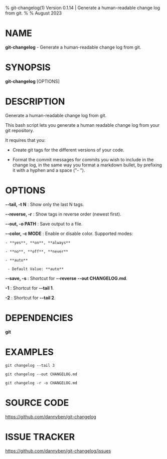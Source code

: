 % git-changelog(1) Version 0.1.14 | Generate a human-readable change log from git.
% 
% August 2023

NAME
==================================================

**git-changelog** - Generate a human-readable change log from git.

SYNOPSIS
==================================================

**git-changelog** [OPTIONS]

DESCRIPTION
==================================================

Generate a human-readable change log from git.



This bash script lets you generate a human readable change log from your git repository.



It requires that you:

- Create git tags for the different versions of your code.

- Format the commit messages for commits you wish to include in the change log, in the same way you format a markdown bullet, by prefixing it with a hyphen and a space ("- ").


OPTIONS
==================================================

**--tail, -t N**
:    Show only the last N tags.


**--reverse, -r**
:    Show tags in reverse order (newest first).


**--out, -o PATH**
:    Save output to a file.


**--color, -c MODE**
:    Enable or disable color. Supported modes:
    
    - **yes**, **on**, **always**
    
    - **no**, **off**, **never**
    
    - **auto**

     - Default Value: **auto**

**--save, -s**
:    Shortcut for **--reverse --out CHANGELOG.md**.


**-1**
:    Shortcut for **--tail 1**.


**-2**
:    Shortcut for **--tail 2**.


DEPENDENCIES
==================================================

**git**

EXAMPLES
==================================================

~~~
git changelog --tail 3

git changelog --out CHANGELOG.md

git changelog -r -o CHANGELOG.md

~~~


SOURCE CODE
==================================================

https://github.com/dannyben/git-changelog


ISSUE TRACKER
==================================================

https://github.com/dannyben/git-changelog/issues
